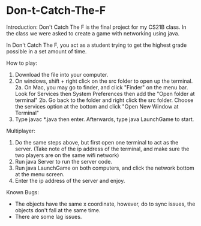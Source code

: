 # Don-t-Catch-The-F

Introduction:
Don't Catch The F is the final project for my CS21B class. In the class we were asked to create a game with networking using java.

In Don't Catch The F, you act as a student trying to get the highest grade possible in a set amount of time.

How to play:
1. Download the file into your computer.
2. On windows, shift + right click on the src folder to open up the terminal.
2a. On Mac, you may go to finder, and click "Finder" on the menu bar. Look for Services then System Preferences then add the "Open folder at terminal"
2b. Go back to the folder and right click the src folder. Choose the services option at the bottom and click "Open New Window at Terminal"
3. Type javac *.java then enter. Afterwards, type java LaunchGame to start.

Multiplayer:
1. Do the same steps above, but first open one terminal to act as the server. (Take note of the ip address of the terminal, and make sure the two players are on the same wifi network)
2. Run java Server to run the server code.
3. Run java LaunchGame on both computers, and click the network bottom at the menu screen.
4. Enter the ip address of the server and enjoy.

Known Bugs:
- The objects have the same x coordinate, however, do to sync issues, the objects don't fall at the same time.
- There are some lag issues.